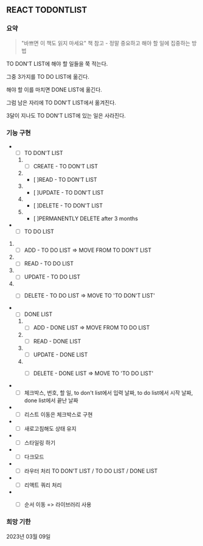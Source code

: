 ## REACT TODONTLIST

### 요약

> "바쁘면 이 책도 읽지 마세요" 책 참고 - 정말 중요하고 해야 할 일에 집중하는 방법


TO DON'T LIST에 해야 할 일들을 쭉 적는다.

그중 3가지를 TO DO LIST에 옮긴다.

해야 할 이를 마치면 DONE LIST에 옮긴다.

그럼 남은 자리에 TO DON'T LIST에서 옮겨진다.

3달이 지나도 TO DON'T LIST에 있는 일은 사라진다.


### 기능 구현

- - [ ] TO DON'T LIST

  1. - [ ] CREATE - TO DON'T LIST
  2. - [ ]READ - TO DON'T LIST
  3. - [ ]UPDATE - TO DON'T LIST
  4. - [ ]DELETE - TO DON'T LIST
  5. - [ ]PERMANENTLY DELETE after 3 months


 - - [ ] TO DO LIST

  1. - [ ] ADD - TO DO LIST => MOVE FROM TO DON'T LIST
  2. - [ ] READ - TO DO LIST
  3. - [ ] UPDATE - TO DO LIST
  4. - [ ] DELETE - TO DO LIST => MOVE TO 'TO DON'T LIST'


- - [ ] DONE LIST

  1. - [ ] ADD - DONE LIST => MOVE FROM TO DO LIST
  2. - [ ] READ - DONE LIST
  3. - [ ] UPDATE - DONE LIST
  4. - [ ] DELETE - DONE LIST => MOVE TO 'TO DO LIST'


- - [ ] 체크박스, 번호, 할 일, to don't list에서 입력 날짜, to do list에서 시작 날짜, done list에서 끝난 날짜
- - [ ] 리스트 이동은 체크박스로 구현
- - [ ] 새로고침해도 상태 유지
- - [ ] 스타일링 하기
- - [ ] 다크모드
- - [ ] 라우터 처리 TO DON'T LIST / TO DO LIST / DONE LIST
- - [ ] 리액트 쿼리 처리
- - [ ] 순서 이동 => 라이브러리 사용


### 희망 기한

2023년 03월 09일
